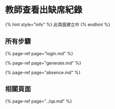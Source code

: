 # 教師查看出缺席紀錄

{% hint style="info" %}
此頁面建立中
{% endhint %}

## 所有步驟

{% page-ref page="login.md" %}

{% page-ref page="generate.md" %}

{% page-ref page="absence.md" %}

## 相關頁面

{% page-ref page="../qa.md" %}

